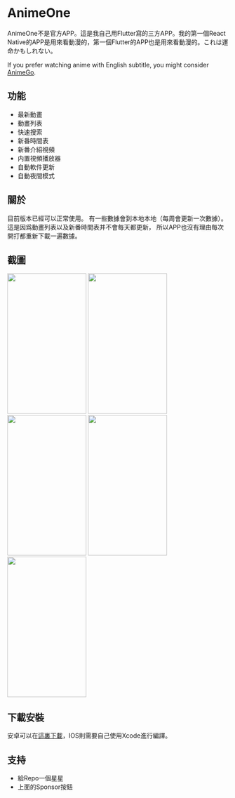 # AnimeOne
AnimeOne不是官方APP。這是我自己用Flutter寫的三方APP。我的第一個React Native的APP是用來看動漫的，第一個Flutter的APP也是用來看動漫的。これは運命かもしれない。

If you prefer watching anime with English subtitle, you might consider [AnimeGo](https://github.com/HenryQuan/AnimeGo).

## 功能
- 最新動畫
- 動畫列表
- 快速搜索
- 新番時間表
- 新番介紹視頻
- 内置視頻播放器
- 自動軟件更新
- 自動夜間模式

## 關於
目前版本已經可以正常使用。
有一些數據會到本地本地（每周會更新一次數據）。
這是因爲動畫列表以及新番時間表并不會每天都更新，
所以APP也沒有理由每次開打都重新下載一遍數據。

## 截圖
<div>
  <img src="https://raw.githubusercontent.com/HenryQuan/AnimeOne/master/screenshot/1.jpg" width="180px" height="320px" />
  <img src="https://raw.githubusercontent.com/HenryQuan/AnimeOne/master/screenshot/2.jpg" width="180px" height="320px" />
  <img src="https://raw.githubusercontent.com/HenryQuan/AnimeOne/master/screenshot/3.jpg" width="180px" height="320px" />
  <img src="https://raw.githubusercontent.com/HenryQuan/AnimeOne/master/screenshot/4.jpg" width="180px" height="320px" />
  <img src="https://raw.githubusercontent.com/HenryQuan/AnimeOne/master/screenshot/5.jpg" width="180px" height="320px" />
</div>

## 下載安裝
安卓可以在[這裏下載](https://github.com/HenryQuan/AnimeOne/releases/latest)，IOS則需要自己使用Xcode進行編譯。

## 支持
- 給Repo一個星星
- 上面的Sponsor按鈕